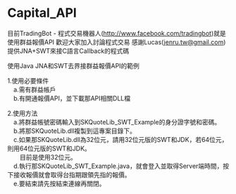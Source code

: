 Capital_API
===========
目前TradingBot - 程式交易機器人(http://www.facebook.com/tradingbot)就是使用群益報價API
歡迎大家加入討論程式交易
感謝Lucas(jenru.tw@gmail.com)提供JNA+SWT來接C語言Callback的程式碼

使用Java JNA和SWT去界接群益報價API的範例

1.使用必要條件<br/>
　a.需有群益帳戶<br/>
　b.有開通報價API，並下載那API相關DLL檔<br/>

2.使用方法<br/>
　a.將群益帳號密碼輸入到SKQuoteLib_SWT_Example的身分證字號和密碼。<br/>
　b.將那SKQuoteLib.dll複製到這專案目錄下。<br/>
　c.如果那SKQuoteLib.dll為32位元，請用32位元版的SWT和JDK，若64位元，則用64位元版的SWT和JDK。<br/>
　　目前是使用32位元。<br/>
　d.執行那SKQuoteLib_SWT_Example.java，就會登入並取得Server端時間，按下接收報價就會取得台指期跟領先指的報價。<br/>
　e.要結束請先按結束連線再關閉。<br/>
